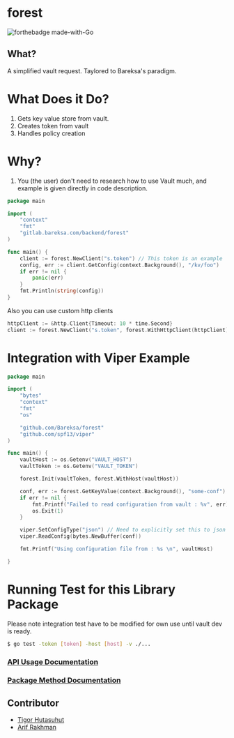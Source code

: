 # forest

![forthebadge made-with-Go](http://ForTheBadge.com/images/badges/made-with-go.svg)

## What?

A simplified vault request. Taylored to Bareksa's paradigm.

# What Does it Do?

1. Gets key value store from vault.
2. Creates token from vault
3. Handles policy creation

# Why?

1. You (the user) don't need to research how to use Vault much, and example is given directly in code description.

```go
package main

import (
	"context"
	"fmt"
	"gitlab.bareksa.com/backend/forest"
)

func main() {
	client := forest.NewClient("s.token") // This token is an example
	config, err := client.GetConfig(context.Background(), "/kv/foo")
	if err != nil {
		panic(err)
	}
	fmt.Println(string(config))
}
```

Also you can use custom http clients

```go
httpClient := &http.Client{Timeout: 10 * time.Second}
client := forest.NewClient("s.token", forest.WithHttpClient(httpClient))
```

# Integration with Viper Example

```go
package main

import (
	"bytes"
	"context"
	"fmt"
	"os"

	"github.com/Bareksa/forest"
	"github.com/spf13/viper"
)

func main() {
	vaultHost := os.Getenv("VAULT_HOST")
	vaultToken := os.Getenv("VAULT_TOKEN")

	forest.Init(vaultToken, forest.WithHost(vaultHost))

	conf, err := forest.GetKeyValue(context.Background(), "some-conf")
	if err != nil {
		fmt.Printf("Failed to read configuration from vault : %v", err)
		os.Exit(1)
	}

	viper.SetConfigType("json") // Need to explicitly set this to json
	viper.ReadConfig(bytes.NewBuffer(conf))

	fmt.Printf("Using configuration file from : %s \n", vaultHost)

}
```

# Running Test for this Library Package

Please note integration test have to be modified for own use until vault dev is ready.

```bash
$ go test -token [token] -host [host] -v ./...
```

### [API Usage Documentation](./api.md)

### [Package Method Documentation](./package.md)

## Contributor

-   [Tigor Hutasuhut](https://gitlab.bareksa.com/tigor)
-   [Arif Rakhman](https://gitlab.bareksa.com/arif_rachman)
